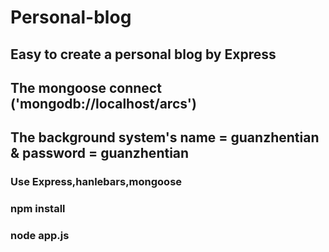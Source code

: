 # Personal-blog

## Easy to create a personal blog by Express

## The mongoose connect **('mongodb://localhost/arcs')**

## The background system's name = guanzhentian & password = guanzhentian

### Use Express,hanlebars,mongoose

### npm install

### node app.js

